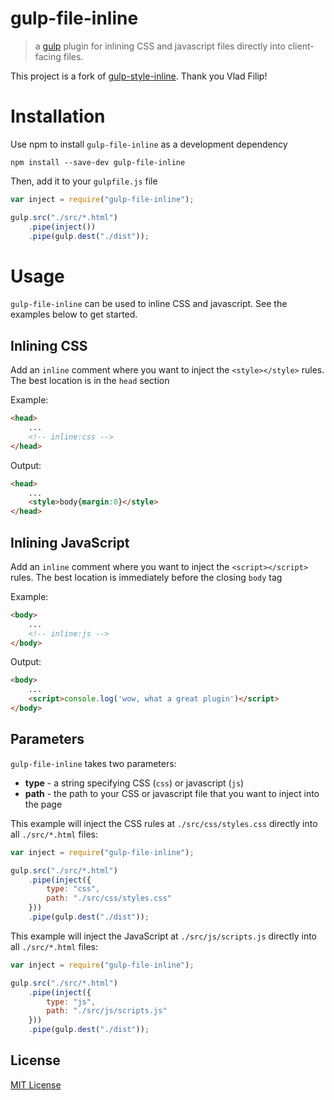 
# gulp-file-inline

> a [gulp](https://github.com/wearefractal/gulp) plugin for inlining CSS and javascript files directly into client-facing files.

This project is a fork of [gulp-style-inline](https://github.com/vladfilipro/gulp-style-inject). Thank you Vlad Filip!

# Installation

Use npm to install `gulp-file-inline` as a development dependency

```shell
npm install --save-dev gulp-file-inline
```

Then, add it to your `gulpfile.js` file

```javascript
var inject = require("gulp-file-inline");

gulp.src("./src/*.html")
	.pipe(inject())
	.pipe(gulp.dest("./dist"));
```

# Usage
`gulp-file-inline` can be used to inline CSS and javascript. See the examples below to get started.

## Inlining CSS
Add an `inline` comment where you want to inject the `<style></style>` rules. The best location is in the `head` section

Example:
```html
<head>
	...
	<!-- inline:css -->
</head>
```
Output:
```html
<head>
	...
	<style>body{margin:0}</style>
</head>
```

## Inlining JavaScript
Add an `inline` comment where you want to inject the `<script></script>` rules. The best location is immediately before the closing `body` tag

Example:
```html
<body>
	...
	<!-- inline:js -->
</body>
```
Output:
```html
<body>
	...
	<script>console.log('wow, what a great plugin')</script>
</body>
```

## Parameters
`gulp-file-inline` takes two parameters:

- **type** - a string specifying CSS (`css`) or javascript (`js`)
- **path** - the path to your CSS or javascript file that you want to inject into the page

This example will inject the CSS rules at `./src/css/styles.css` directly into all `./src/*.html` files:
```javascript
var inject = require("gulp-file-inline");

gulp.src("./src/*.html")
	.pipe(inject({
		type: "css",
		path: "./src/css/styles.css"
	}))
	.pipe(gulp.dest("./dist"));
```

This example will inject the JavaScript at `./src/js/scripts.js` directly into all `./src/*.html` files:
```javascript
var inject = require("gulp-file-inline");

gulp.src("./src/*.html")
	.pipe(inject({
		type: "js",
		path: "./src/js/scripts.js"
	}))
	.pipe(gulp.dest("./dist"));
```

## License

[MIT License](http://en.wikipedia.org/wiki/MIT_License)